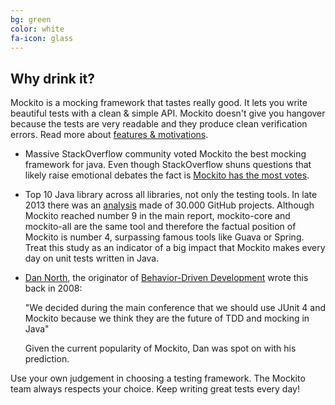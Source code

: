 ```yaml
---
bg: green
color: white
fa-icon: glass
---
```


## Why drink it?

Mockito is a mocking framework that tastes really good.
It lets you write beautiful tests with a clean & simple API.
Mockito doesn't give you hangover because the tests are very readable and they produce clean verification errors.
Read more about [features & motivations](https://github.com/mockito/mockito/wiki/Features-And-Motivations).

* Massive StackOverflow community voted Mockito the best mocking framework for java.
Even though StackOverflow shuns questions that likely raise emotional debates the fact is
[Mockito has the most votes](http://stackoverflow.com/questions/22697/whats-the-best-mock-framework-for-java).

* Top 10 Java library across all libraries, not only the testing tools.
In late 2013 there was an [analysis](http://blog.takipi.com/we-analyzed-30000-github-projects-here-are-the-top-100-libraries-in-java-js-and-ruby)
made of 30.000 GitHub projects.
Although Mockito reached number 9 in the main report, mockito-core and mockito-all are the same tool
and therefore the factual position of Mockito is number 4, surpassing famous tools like Guava or Spring.
Treat this study as an indicator of a big impact that Mockito makes every day on unit tests written in Java.

* [Dan North](https://twitter.com/tastapod), the originator of
[Behavior-Driven Development](http://en.wikipedia.org/wiki/Behavior-driven_development) wrote this back in 2008:

    "We decided during the main conference that we should use JUnit 4 and Mockito
    because we think they are the future of TDD and mocking in Java"

    Given the current popularity of Mockito, Dan was spot on with his prediction.

Use your own judgement in choosing a testing framework.
The Mockito team always respects your choice. Keep writing great tests every day!

